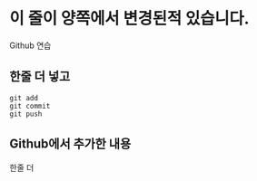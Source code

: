 # 이 줄이 양쪽에서 변경된적 있습니다.
Github 연습

## 한줄 더 넣고

```
git add
git commit
git push
```

## Github에서 추가한 내용

한줄 더
